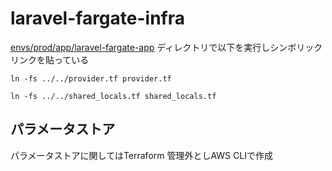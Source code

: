 # laravel-fargate-infra

[envs/prod/app/laravel-fargate-app](https://github.com/K-taiga/laravel-fargate-infra/tree/main/envs/prod/app/laravel-fargate-app) ディレクトリで以下を実行しシンボリックリンクを貼っている

`ln -fs ../../provider.tf provider.tf`

`ln -fs ../../shared_locals.tf shared_locals.tf`

## パラメータストア
パラメータストアに関してはTerraform 管理外としAWS CLIで作成
